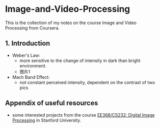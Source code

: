 # Image-and-Video-Processing
This is the collection of my notes on the course Image and Video Processing from Coursera.


## 1. Introduction
* Weber's Law:
    * more sensitive to the change of intensity in dark than bright environment.
    * 图片1
* Mach Band Effect:
    * not constant perceived intensity, dependent on the contrast of two pics
 

## Appendix of useful resources
* some interested projects from the course [EE368/CS232: Digital Image Processing](https://web.stanford.edu/class/ee368/index.html) in Stanford University.
